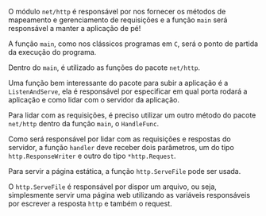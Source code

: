 O módulo ```net/http``` é responsável por nos fornecer os métodos de mapeamento e gerenciamento de requisições e a função ```main``` será responsável a manter a aplicação de pé!

A função ```main```, como nos clássicos programas em ```C```, será o ponto de partida da execução do programa.

Dentro do ```main```, é utilizado as funções do pacote ```net/http```.

Uma função bem interessante do pacote para subir a aplicação é a ```ListenAndServe```, ela é responsável por especificar em qual porta rodará a aplicação e como lidar com o servidor da aplicação.

Para lidar com as requisições, é preciso utilizar um outro método do pacote ```net/http``` dentro da função ```main```, o ```HandleFunc```.

Como será responsável por lidar com as requisições e respostas do servidor, a função ```handler``` deve receber dois parâmetros, um do tipo ```http.ResponseWriter``` e outro do tipo ```*http.Request```.

Para servir a página estática, a função ```http.ServeFile``` pode ser usada.

O ```http.ServeFile``` é responsável por dispor um arquivo, ou seja, simplesmente servir uma página web utilizando as variáveis responsáveis por escrever a resposta ```http``` e também o request.
